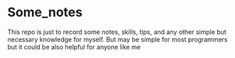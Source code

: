 # Some_notes

This repo is just to record some notes, skills, tips, and any other simple but necessary knowledge for myself. But may be simple for most programmers but it could be also helpful for anyone like me
